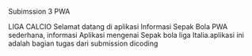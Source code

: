 Subimssion 3 PWA

LIGA CALCIO Selamat datang di aplikasi Informasi Sepak Bola PWA sederhana, informasi Aplikasi mengenai Sepak bola liga Italia.aplikasi ini adalah bagian tugas dari submission dicoding